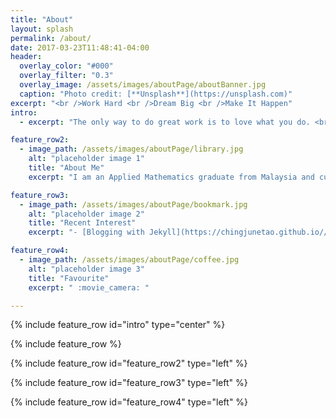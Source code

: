 ```yaml
---
title: "About"
layout: splash
permalink: /about/
date: 2017-03-23T11:48:41-04:00
header:
  overlay_color: "#000"
  overlay_filter: "0.3"
  overlay_image: /assets/images/aboutPage/aboutBanner.jpg
  caption: "Photo credit: [**Unsplash**](https://unsplash.com)"
excerpt: "<br />Work Hard <br />Dream Big <br />Make It Happen"
intro: 
  - excerpt: "The only way to do great work is to love what you do. <br />If you haven't found it yet, keep looking. Don't settle. "

feature_row2:
  - image_path: /assets/images/aboutPage/library.jpg
    alt: "placeholder image 1"
    title: "About Me"
    excerpt: "I am an Applied Mathematics graduate from Malaysia and currently working in Singapore. I am passionate about learning new things especially lastest tech and data science related stuff. <br />I started this blog mainly for my own collection, but it would be even greater if I can encourage people to learn together with me. "

feature_row3:
  - image_path: /assets/images/aboutPage/bookmark.jpg
    alt: "placeholder image 2"
    title: "Recent Interest"
    excerpt: "- [Blogging with Jekyll](https://chingjunetao.github.io//learning/first-blogging/) - [Machine Learning in Python](http://scikit-learn.org/stable/)"

feature_row4:
  - image_path: /assets/images/aboutPage/coffee.jpg
    alt: "placeholder image 3"
    title: "Favourite"
    excerpt: " :movie_camera: "

---
```


{% include feature_row id="intro" type="center" %}

{% include feature_row %}

{% include feature_row id="feature_row2" type="left" %}

{% include feature_row id="feature_row3" type="left" %}

{% include feature_row id="feature_row4" type="left" %}